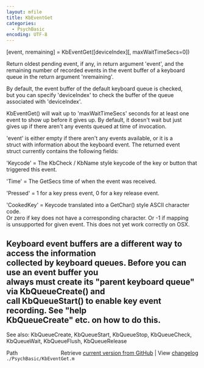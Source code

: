 ```yaml
---
layout: mfile
title: KbEventGet
categories:
  - PsychBasic
encoding: UTF-8
---
```


[event, nremaining] = KbEventGet([deviceIndex][, maxWaitTimeSecs=0])  

Return oldest pending event, if any, in return argument 'event', and the  
remaining number of recorded events in the event buffer of a keyboard  
queue in the return argument 'nremaining'.  

By default, the event buffer of the default keyboard queue is checked,  
but you can specify 'deviceIndex' to check the buffer of the queue  
associated with 'deviceIndex'.  

KbEventGet() will wait up to 'maxWaitTimeSecs' seconds for at least one  
event to show up before it gives up. By default, it doesn't wait but just  
gives up if there aren't any events queued at time of invocation.  

'event' is either empty if there aren't any events available, or it is a  
struct with information about the keyboard event. The returned event  
struct currently contains the following fields:  

'Keycode' = The KbCheck / KbName style keycode of the key or button that  
            triggered this event.  

'Time' = The GetSecs time of when the event was received.  

'Pressed' = 1 for a key press event, 0 for a key release event.  

'CookedKey' = Keycode translated into a GetChar() style ASCII character code.  
Or zero if key does not have a corresponding character. Or -1 if mapping  
is unsupported for given event. This does not yet work correctly on OSX.  

Keyboard event buffers are a different way to access the information  
collected by keyboard queues. Before you can use an event buffer you  
always must create its "parent keyboard queue" via KbQueueCreate() and  
call KbQueueStart() to enable key event recording. See "help  
KbQueueCreate" etc. on how to do this.  
----  

See also: KbQueueCreate, KbQueueStart, KbQueueStop, KbQueueCheck,  
           KbQueueWait, KbQueueFlush, KbQueueRelease  


<div class="code_header" style="text-align:right;">
  <span style="float:left;">Path&nbsp;&nbsp;</span> <span class="counter">Retrieve <a href=
  "https://raw.github.com/Psychtoolbox-3/Psychtoolbox-3/beta/./PsychBasic/KbEventGet.m">current version from GitHub</a> | View <a href=
  "https://github.com/Psychtoolbox-3/Psychtoolbox-3/commits/beta/./PsychBasic/KbEventGet.m">changelog</a></span>
</div>
<div class="code">
  <code>./PsychBasic/KbEventGet.m</code>
</div>
